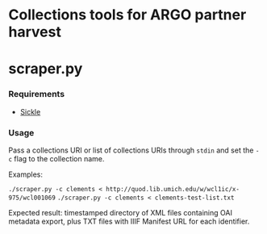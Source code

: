 # Collections tools for ARGO partner harvest

# scraper.py

### Requirements

* [Sickle](https://sickle.readthedocs.io/en/latest/tutorial.html)

### Usage

Pass a collections URI or list of collections URIs through `stdin` and set the `-c` flag to the collection name.

Examples:

`./scraper.py -c clements < http://quod.lib.umich.edu/w/wcl1ic/x-975/wcl001069`
`./scraper.py -c clements < clements-test-list.txt`

Expected result: timestamped directory of XML files containing OAI metadata export, plus TXT files with IIIF Manifest URL for each identifier.